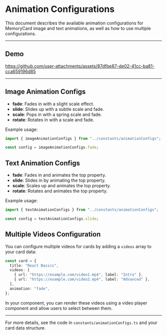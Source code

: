 # Animation Configurations

This document describes the available animation configurations for MemoryCard image and text animations, as well as how to use multiple configurations.

---
## Demo
https://github.com/user-attachments/assets/87dfbe87-de02-41cc-ba81-cca659196d85

---

## Image Animation Configs

- **fade**: Fades in with a slight scale effect.
- **slide**: Slides up with a subtle scale and fade.
- **scale**: Pops in with a spring scale and fade.
- **rotate**: Rotates in with a scale and fade.

Example usage:
```ts
import { imageAnimationConfigs } from "../constants/animationConfigs";

const config = imageAnimationConfigs.fade;
```

## Text Animation Configs

- **fade**: Fades in and animates the top property.
- **slide**: Slides in by animating the top property.
- **scale**: Scales up and animates the top property.
- **rotate**: Rotates and animates the top property.

Example usage:
```ts
import { textAnimationConfigs } from "../constants/animationConfigs";

const config = textAnimationConfigs.slide;
```

## Multiple Videos Configuration

You can configure multiple videos for cards by adding a `videos` array to your card data:

```ts
const card = {
  title: "React Basics",
  videos: [
    { url: "https://example.com/video1.mp4", label: "Intro" },
    { url: "https://example.com/video2.mp4", label: "Advanced" },
  ],
  animation: "fade",
};
```

In your component, you can render these videos using a video player component and allow users to select between them.

---

For more details, see the code in `constants/animationConfigs.ts` and your card data structure.
